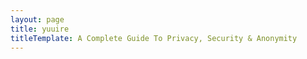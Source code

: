 ```yaml
---
layout: page
title: yuuire
titleTemplate: A Complete Guide To Privacy, Security & Anonymity
---
```


<script setup>
    import Landing from './.vitepress/theme/components/index.vue'
</script>

<Landing />
